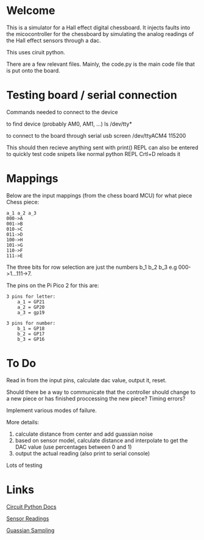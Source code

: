 # Welcome

This is a simulator for a Hall effect digital chessboard. It injects faults into the micocontroller for the chessboard by simulating the analog readings of the Hall effect sensors through a dac.

This uses ciruit python.

There are a few relevant files. Mainly, the code.py is the main code file that is put onto the board.

# Testing board / serial connection

Commands needed to connect to the device

to find device (probably AM0, AM1, ...)
ls /dev/tty*

to connect to the board through serial usb
screen /dev/ttyACM4 115200

This should then recieve anything sent with print()
REPL can also be entered to quickly test code snipets like normal python REPL
Crtl+D reloads it

# Mappings

Below are the input mappings (from the chess board MCU) for what piece
Chess piece:

    a_1 a_2 a_3
    000->A
    001->B
    010->C 
    011->D
    100->H
    101->G
    110->F
    111->E

The three bits for row selection are just the numbers b_1 b_2 b_3
e.g 000->1...111->7.


The pins on the Pi Pico 2 for this are:

    3 pins for letter:
        a_1 = GP21
        a_2 = GP20
        a_3 = gp19

    3 pins for number:
        b_1 = GP18
        b_2 = GP17
        b_3 = GP16




# To Do

Read in from the input pins, calculate dac value, output it, reset. 

Should there be a way to communicate that the controller should change to a new piece or has finished proccessing the new piece? Timing errors?

Implement various modes of failure. 

More details:

1) calculate distance from center and add guassian noise 
2) based on sensor model, calculate distance and interpolate to get the DAC value (use percentages between 0 and 1)
3) output the actual reading (also print to serial console)

Lots of testing

# Links

[Circuit Python Docs](https://docs.circuitpython.org/en/latest/README.html)

[Sensor Readings](https://docs.google.com/spreadsheets/d/1cUmQfoy8K9V3ad0Eh1IIA8iruwVh9r83LEivc1fVg_w/edit?gid=0#gid=0)

[Guassian Sampling](https://orionrobots.co.uk/2022/10/23/gaussian-circuitpython.html)
